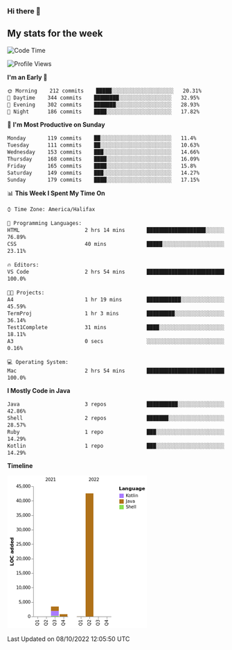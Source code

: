 ### Hi there 👋

## My stats for the week
<!--START_SECTION:waka-->
![Code Time](http://img.shields.io/badge/Code%20Time-404%20hrs%201%20min-blue)

![Profile Views](http://img.shields.io/badge/Profile%20Views-0-blue)

**I'm an Early 🐤** 

```text
🌞 Morning    212 commits    █████░░░░░░░░░░░░░░░░░░░░   20.31% 
🌆 Daytime    344 commits    ████████░░░░░░░░░░░░░░░░░   32.95% 
🌃 Evening    302 commits    ███████░░░░░░░░░░░░░░░░░░   28.93% 
🌙 Night      186 commits    ████░░░░░░░░░░░░░░░░░░░░░   17.82%

```
📅 **I'm Most Productive on Sunday** 

```text
Monday       119 commits    ██░░░░░░░░░░░░░░░░░░░░░░░   11.4% 
Tuesday      111 commits    ██░░░░░░░░░░░░░░░░░░░░░░░   10.63% 
Wednesday    153 commits    ███░░░░░░░░░░░░░░░░░░░░░░   14.66% 
Thursday     168 commits    ████░░░░░░░░░░░░░░░░░░░░░   16.09% 
Friday       165 commits    ████░░░░░░░░░░░░░░░░░░░░░   15.8% 
Saturday     149 commits    ███░░░░░░░░░░░░░░░░░░░░░░   14.27% 
Sunday       179 commits    ████░░░░░░░░░░░░░░░░░░░░░   17.15%

```


📊 **This Week I Spent My Time On** 

```text
⌚︎ Time Zone: America/Halifax

💬 Programming Languages: 
HTML                     2 hrs 14 mins       ███████████████████░░░░░░   76.89% 
CSS                      40 mins             █████░░░░░░░░░░░░░░░░░░░░   23.11%

🔥 Editors: 
VS Code                  2 hrs 54 mins       █████████████████████████   100.0%

🐱‍💻 Projects: 
A4                       1 hr 19 mins        ███████████░░░░░░░░░░░░░░   45.59% 
TermProj                 1 hr 3 mins         █████████░░░░░░░░░░░░░░░░   36.14% 
Test1Complete            31 mins             ████░░░░░░░░░░░░░░░░░░░░░   18.11% 
A3                       0 secs              ░░░░░░░░░░░░░░░░░░░░░░░░░   0.16%

💻 Operating System: 
Mac                      2 hrs 54 mins       █████████████████████████   100.0%

```

**I Mostly Code in Java** 

```text
Java                     3 repos             ██████████░░░░░░░░░░░░░░░   42.86% 
Shell                    2 repos             ███████░░░░░░░░░░░░░░░░░░   28.57% 
Ruby                     1 repo              ███░░░░░░░░░░░░░░░░░░░░░░   14.29% 
Kotlin                   1 repo              ███░░░░░░░░░░░░░░░░░░░░░░   14.29%

```


**Timeline**

![Chart not found](https://raw.githubusercontent.com/lyndseyy/lyndseyy/main/charts/bar_graph.png) 


 Last Updated on 08/10/2022 12:05:50 UTC
<!--END_SECTION:waka-->